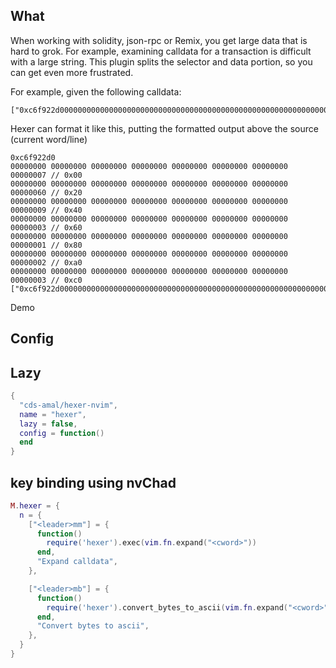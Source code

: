 ## What

When working with solidity, json-rpc or Remix, you get large data that is hard to grok. For example, examining calldata for a transaction is difficult with a large string. This plugin splits the selector and data portion, so you can get even more frustrated.

For example, given the following calldata:
```
["0xc6f922d00000000000000000000000000000000000000000000000000000000000000007000000000000000000000000000000000000000000000000000000000000006000000000000000000000000000000000000000000000000000000000000000090000000000000000000000000000000000000000000000000000000000000003000000000000000000000000000000000000000000000000000000000000000100000000000000000000000000000000000000000000000000000000000000020000000000000000000000000000000000000000000000000000000000000003"]
```

Hexer can format it like this, putting the formatted output above the source (current word/line)
```
0xc6f922d0
00000000 00000000 00000000 00000000 00000000 00000000 00000000 00000007 // 0x00
00000000 00000000 00000000 00000000 00000000 00000000 00000000 00000060 // 0x20
00000000 00000000 00000000 00000000 00000000 00000000 00000000 00000009 // 0x40
00000000 00000000 00000000 00000000 00000000 00000000 00000000 00000003 // 0x60
00000000 00000000 00000000 00000000 00000000 00000000 00000000 00000001 // 0x80
00000000 00000000 00000000 00000000 00000000 00000000 00000000 00000002 // 0xa0
00000000 00000000 00000000 00000000 00000000 00000000 00000000 00000003 // 0xc0
["0xc6f922d00000000000000000000000000000000000000000000000000000000000000007000000000000000000000000000000000000000000000000000000000000006000000000000000000000000000000000000000000000000000000000000000090000000000000000000000000000000000000000000000000000000000000003000000000000000000000000000000000000000000000000000000000000000100000000000000000000000000000000000000000000000000000000000000020000000000000000000000000000000000000000000000000000000000000003"]
```

Demo
<script src="https://asciinema.org/a/Ee0K1WSutTCpn4nL68zXAYsgn.png" id="Ee0K1WSutTCpn4nL68zXAYsgng" async data-autoplay="true" data-size="big"></script>

## Config

## Lazy
```lua
{
  "cds-amal/hexer-nvim",
  name = "hexer",
  lazy = false,
  config = function()
  end
}

```

## key binding using nvChad
```lua
M.hexer = {
  n = {
    ["<leader>mm"] = {
      function()
        require('hexer').exec(vim.fn.expand("<cword>"))
      end,
      "Expand calldata",
    },

    ["<leader>mb"] = {
      function()
        require('hexer').convert_bytes_to_ascii(vim.fn.expand("<cword>"))
      end,
      "Convert bytes to ascii",
    },
  }
}
```
